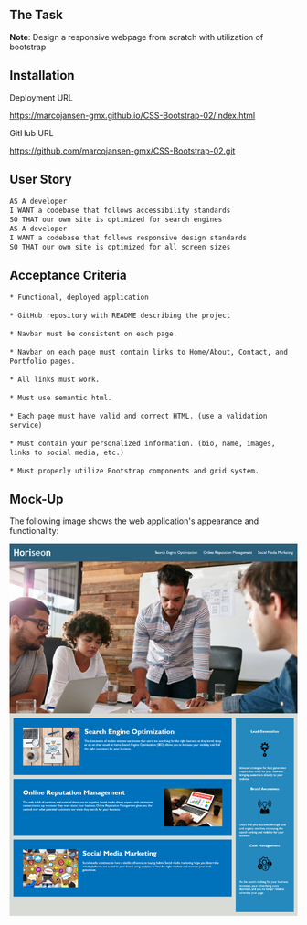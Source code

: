 ## The Task

**Note**: Design a responsive webpage from scratch with utilization of bootstrap

## Installation

Deployment URL

https://marcojansen-gmx.github.io/CSS-Bootstrap-02/index.html

GitHub URL

https://github.com/marcojansen-gmx/CSS-Bootstrap-02.git


## User Story

```
AS A developer
I WANT a codebase that follows accessibility standards
SO THAT our own site is optimized for search engines
AS A developer
I WANT a codebase that follows responsive design standards
SO THAT our own site is optimized for all screen sizes
```

## Acceptance Criteria

```
* Functional, deployed application

* GitHub repository with README describing the project

* Navbar must be consistent on each page.

* Navbar on each page must contain links to Home/About, Contact, and Portfolio pages.

* All links must work.

* Must use semantic html.

* Each page must have valid and correct HTML. (use a validation service)

* Must contain your personalized information. (bio, name, images, links to social media, etc.)

* Must properly utilize Bootstrap components and grid system.
```

## Mock-Up

The following image shows the web application's appearance and functionality:

![code refactor screenshot (layout)](https://github.com/marcojansen-gmx/HTML-Git-CSS-01/blob/main/blob/main/assets/01-html-css-git-homework-demo.png?raw=true)